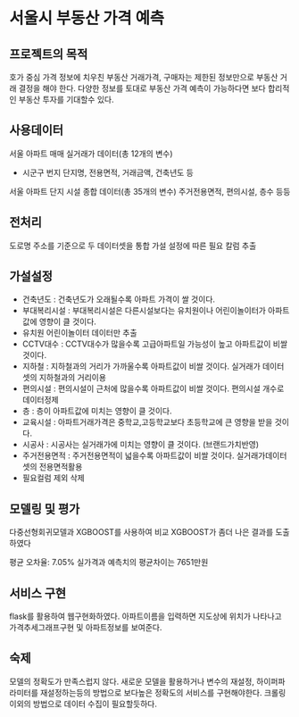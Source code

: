 # 서울시 부동산 가격 예측

## 프로젝트의 목적
호가 중심 가격 정보에 치우친 부동산 거래가격, 구매자는 제한된 정보만으로 부동산 거래 결정을 해야 한다.
다양한 정보를 토대로 부동산 가격 예측이 가능하다면 보다 합리적인 부동산 투자를 기대할수 있다.

## 사용데이터
서울 아파트 매매 실거래가 데이터(총 12개의 변수)
- 시군구 번지 단지명, 전용면적, 거래금액, 건축년도 등

서울 아파트 단지 시설 종합 데이터(총 35개의 변수)
주거전용면적, 편의시설, 층수 등등

## 전처리
도로명 주소를 기준으로 두 데이터셋을 통합
가설 설정에 따른 필요 칼럼 추출

## 가설설정
- 건축년도 : 건축년도가 오래될수록 아파트 가격이 쌀 것이다.
- 부대복리시설 : 부대복리시설은 다른시설보다는 유치원이나 어린이놀이터가 아파트값에 영향이 클 것이다.
- 유치원 어린이놀이터 데이터만 추출
- CCTV대수 : CCTV대수가 많을수록 고급아파트일 가능성이 높고 아파트값이 비쌀 것이다.
- 지하철 : 지하철과의 거리가 가까울수록 아파트값이 비쌀 것이다. 실거래가 데이터셋의 지하철과의 거리이용
- 편의시설 : 편의시설이 근처에 많을수록 아파트값이 비쌀 것이다. 편의시설 개수로 데이터정제
- 층 : 층이 아파트값에 미치는 영향이 클 것이다.
- 교육시설 : 아파트거래가격은 중학교,고등학교보다 초등학교에 큰 영향을 받을 것이다.
- 시공사 : 시공사는 실거래가에 미치는 영향이 클 것이다. (브랜드가치반영)
- 주거전용면적 : 주거전용면적이 넓을수록 아파트값이 비쌀 것이다. 실거래가데이터셋의 전용면적활용
- 필요컬럼 제외 삭제

## 모델링 및 평가
다중선형회귀모델과 XGBOOST를 사용하여 비교
XGBOOST가 좀더 나은 결과를 도출하였다

평균 오차율: 7.05%
실가격과 예측치의 평균차이는 7651만원

## 서비스 구현
flask를 활용하여 웹구현화하였다.
아파트이름을 입력하면 지도상에 위치가 나타나고 가격추세그래프구현 및 아파트정보를 보여준다.

## 숙제
모델의 정확도가 만족스럽지 않다.
새로운 모델을 활용하거나 변수의 재설정, 하이퍼파라미터를 재설정하는등의 방법으로 보다높은 정확도의 서비스를 구현해야한다.
크롤링이외의 방법으로 데이터 수집이 필요할듯하다.
